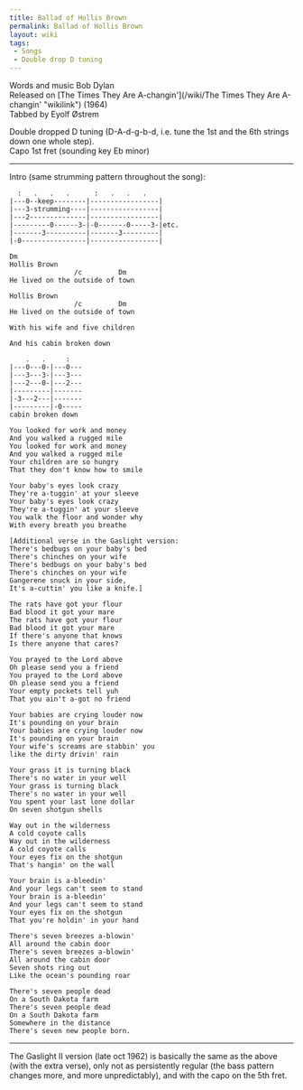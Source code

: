 ```yaml
---
title: Ballad of Hollis Brown
permalink: Ballad of Hollis Brown
layout: wiki
tags:
 - Songs
 - Double drop D tuning
---
```


Words and music Bob Dylan  
Released on [The Times They Are
A-changin'](/wiki/The Times They Are A-changin' "wikilink") (1964)  
Tabbed by Eyolf Østrem

Double dropped D tuning (D-A-d-g-b-d, i.e. tune the 1st and the 6th
strings down one whole step).  
Capo 1st fret (sounding key Eb minor)

* * * * *

Intro (same strumming pattern throughout the song):

      :   .   .   .      :   .   .   .
    |---0--keep--------|-----------------|
    |---3-strumming----|-----------------|
    |---2--------------|-----------------|
    |---------0------3-|-0-------0-----3-|etc.
    |-------3----------|-------3---------|
    |-0----------------|-----------------|

    Dm
    Hollis Brown
                    /c         Dm
    He lived on the outside of town

    Hollis Brown
                    /c         Dm
    He lived on the outside of town

    With his wife and five children

    And his cabin broken down

        .   .     :
    |---0---0-|---0---
    |---3---3-|---3---
    |---2---0-|---2---
    |---------|-------
    |-3---2---|-------
    |---------|-0-----
    cabin broken down

    You looked for work and money
    And you walked a rugged mile
    You looked for work and money
    And you walked a rugged mile
    Your children are so hungry
    That they don't know how to smile

    Your baby's eyes look crazy
    They're a-tuggin' at your sleeve
    Your baby's eyes look crazy
    They're a-tuggin' at your sleeve
    You walk the floor and wonder why
    With every breath you breathe

    [Additional verse in the Gaslight version:
    There's bedbugs on your baby's bed
    There's chinches on your wife
    There's bedbugs on your baby's bed
    There's chinches on your wife
    Gangerene snuck in your side,
    It's a-cuttin' you like a knife.]

    The rats have got your flour
    Bad blood it got your mare
    The rats have got your flour
    Bad blood it got your mare
    If there's anyone that knows
    Is there anyone that cares?

    You prayed to the Lord above
    Oh please send you a friend
    You prayed to the Lord above
    Oh please send you a friend
    Your empty pockets tell yuh
    That you ain't a-got no friend

    Your babies are crying louder now
    It's pounding on your brain
    Your babies are crying louder now
    It's pounding on your brain
    Your wife's screams are stabbin' you
    like the dirty drivin' rain

    Your grass it is turning black
    There's no water in your well
    Your grass is turning black
    There's no water in your well
    You spent your last lone dollar
    On seven shotgun shells

    Way out in the wilderness
    A cold coyote calls
    Way out in the wilderness
    A cold coyote calls
    Your eyes fix on the shotgun
    That's hangin' on the wall

    Your brain is a-bleedin'
    And your legs can't seem to stand
    Your brain is a-bleedin'
    And your legs can't seem to stand
    Your eyes fix on the shotgun
    That you're holdin' in your hand

    There's seven breezes a-blowin'
    All around the cabin door
    There's seven breezes a-blowin'
    All around the cabin door
    Seven shots ring out
    Like the ocean's pounding roar

    There's seven people dead
    On a South Dakota farm
    There's seven people dead
    On a South Dakota farm
    Somewhere in the distance
    There's seven new people born.

* * * * *

The Gaslight II version (late oct 1962) is basically the same as the
above (with the extra verse), only not as persistently regular (the bass
pattern changes more, and more unpredictably), and with the capo on the
5th fret.
